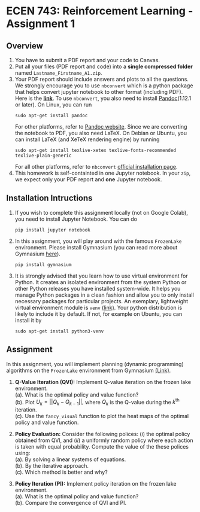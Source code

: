 # ECEN 743: Reinforcement Learning - Assignment 1

## Overview

1. You have to submit a PDF report and your code to Canvas.
2. Put all your files (PDF report and code) into a **single compressed folder** named `Lastname_Firstname_A1.zip`.
3. Your PDF report should include answers and plots to all the questions. We strongly encourage you to use `nbconvert` which is a python package that helps convert jupyter notebook to other format (including PDF). Here is the [**link**](https://github.com/jupyter/nbconvert). To use `nbconvert`, you also need to install [Pandoc](https://pandoc.org/)(1.12.1 or later). On Linux, you can run
    ```
    sudo apt-get install pandoc
    ```
    For other platforms, refer to [Pandoc website](https://pandoc.org/installing.html). Since we are converting the notebook to PDF, you also need LaTeX. On Debian or Ubuntu, you can install LaTeX (and XeTeX rendering engine) by running
    ```
    sudo apt-get install texlive-xetex texlive-fonts-recommended texlive-plain-generic
    ```
    For all other platforms, refer to `nbconvert` [official installation page](https://nbconvert.readthedocs.io/en/latest/install.html).
4. This homework is self-containted in one Jupyter notebook. In your `zip`, we expect only your PDF report and **one** Jupyter notebook.

## Installation Intructions

1. If you wish to complete this assignment locally (not on Google Colab), you need to install Jupyter Notebook. You can do  
    ```
    pip install jupyter notebook
    ```
2. In this assignment, you will play around with the famous `FrozenLake` environment. Please install Gymnasium (you can read more about Gymnasium [here](https://gymnasium.farama.org/)).
    ```
    pip install gymnasium
    ```
3. It is strongly advised that you learn how to use virtual environment for Python. It creates an isolated environment from the system Python or other Python releases you have installed system-wide. It helps you manage Python packages in a clean fashion and allow you to only install necessary packages for particular projects. An exemplary, lightweight virtual environment module is `venv` [(link)](https://docs.python.org/3/library/venv.html). Your python distribution is likely to include it by default. If not, for example on Ubuntu, you can install it by
    ```
    sudo apt-get install python3-venv
    ```

## Assignment
In this assignment, you will implement planning (dynamic programming)  algorithms on the `FrozenLake` environment from Gymnasium [(Link)](https://gymnasium.farama.org/environments/toy_text/frozen_lake/).

1. **Q-Value Iteration (QVI):** Implement Q-value iteration on the frozen lake environment.  
    (a). What is the optimal policy and value function?  
    (b). Plot $U_k = ||Q_k-Q_{k-1}||,$ where $Q_k$ is the Q-value during the $k^{\mathrm{th}}$ iteration.  
    (c). Use the `fancy_visual` function to plot the heat maps of the optimal policy and value function.  

2. **Policy Evaluation:** Consider the following polices: $(i)$ the optimal policy obtained from  QVI, and $(ii)$ a uniformly random policy where each action is taken with equal probability. Compute the value of the  these polices using:  
    (a). By solving a linear systems of equations.  
    (b). By the iterative approach.    
    (c). Which method is better and why?  

3. **Policy Iteration (PI):** Implement policy iteration on the frozen lake environment.  
    (a). What is the optimal policy and value function?  
    (b). Compare the convergence of QVI and PI.   
